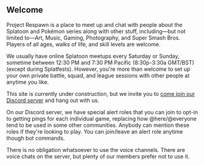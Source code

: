 ---
---
## Welcome
Project Respawn is a place to meet up and chat with people about the Splatoon
and Pokémon series along with other stuff, including—but not limited to—Art,
Music, Gaming, Photography, and Super Smash Bros. Players of all ages, walks of
life, and skill levels are welcome.

We usually have online Splatoon meetups every Saturday or Sunday, sometime
between 12:30 PM and 7:30 PM Pacific (8:30p-3:30a GMT/BST) (except during
Splatfests). However, you're more than welcome to set up your own private
battle, squad, and league sessions with other people at anytime you like.

This site is currently under construction, but we invite you to
[come join our Discord server](https://discord.gg/bnj3QCg)
and hang out with us.

On our Discord server, we have special alert roles that you can join to opt-in
to getting pings for each individual game, replacing how @here/@everyone tend
to be used in some other communities. Anybody can mention these roles if
they're looking to play. You can join/leave an alert role anytime though bot
commands.

There is no obligation whatsoever to use the voice channels. There are voice
chats on the server, but plenty of our members prefer not to use it.
